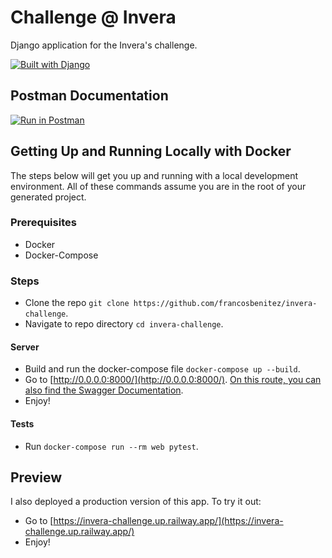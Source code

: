 # Challenge @ Invera

Django application for the Invera's challenge.

[![Built with Django](https://img.shields.io/badge/built%20with%20Django-ff69b4.svg?logo=django&color=black)](/)

## Postman Documentation

[![Run in Postman](https://run.pstmn.io/button.svg)](https://god.gw.postman.com/run-collection/17728852-fe2f566e-8677-4f48-8f0d-2252fb381c27?action=collection%2Ffork&source=rip_markdown&collection-url=entityId%3D17728852-fe2f566e-8677-4f48-8f0d-2252fb381c27%26entityType%3Dcollection%26workspaceId%3De2dd2eb0-609c-4662-aee5-e51c7cbdb4ee)

## Getting Up and Running Locally with Docker

The steps below will get you up and running with a local development environment. All of these commands assume you are in the root of your generated project.

### Prerequisites

- Docker
- Docker-Compose

### Steps

- Clone the repo `git clone https://github.com/francosbenitez/invera-challenge`.
- Navigate to repo directory `cd invera-challenge`.

#### Server

- Build and run the docker-compose file `docker-compose up --build`.
- Go to [http://0.0.0.0:8000/](http://0.0.0.0:8000/). <u>On this route, you can also find the Swagger Documentation</u>.
- Enjoy!

#### Tests

- Run `docker-compose run --rm web pytest`.

## Preview

I also deployed a production version of this app. To try it out:

- Go to [https://invera-challenge.up.railway.app/](https://invera-challenge.up.railway.app/)
- Enjoy!
